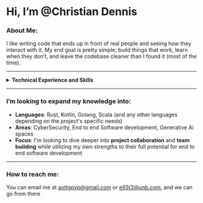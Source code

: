# Hi, I’m @Christian Dennis

### About Me:
I like writing code that ends up in front of real people and seeing how they interact with it. My end goal is pretty simple; build things that work, learn when they don’t, and leave the codebase cleaner than I found it (most of the time).

---

<details>
  <summary><b>Technical Experience and Skills</b></summary>

| Category | Stack / Tools |
| --- | --- |
| **Languages** | C++, Java, JavaScript, TypeScript, Python, C, SQL |
| **Frontend** | React, React Router, JavaFX |
| **Backend** | Node.js, Express, RESTful APIs, TypeORM, Zod |
| **Databases** | PostgreSQL, SQLite, MongoDB |
| **Build & Tooling** | Vite, npm, Docker, Coolify, Tailscale, Vercel, supabase |
| **Testing** | Jest |
| **IDEs & Editors** | Cursor IDE, VS Code, VS Studio, BlueJ, jGRASP |
| **Collaboration & DevOps** | Bitbucket, SourceTree, Jira, Slack, Discord, Paired Programming |
| **AI & LLMs** | Gemini Pro 2.5, Claude Code, OpenAI o3 --- Conversational Interfaces, CLI, API/SDK; researched & benchmarked |
| **Data & Docs** | Mermaid, Miro, Orval, Swagger, Google Sheets |
| **Utilities** | Postman, TablePlus, Google Colab |

</details>

---

### I’m looking to expand my knowledge into:
- **Languages**: Rust, Kotlin, Golang, Scala (and any other languages depending on the project's specific needs)  
- **Areas**: CyberSecurity, End to end Software development, Generative Ai spaces  
- **Focus**: I'm looking to dive deeper into **project collaboration** and **team building** while utilizing my own strengths to their full potential for end to end software development  

---

### How to reach me:
You can email me at [aottgpvp@gmail.com](mailto:aottgpvp@gmail.com) or [e65t3@unb.com](mailto:e65t3@unb.com), and we can go from there
